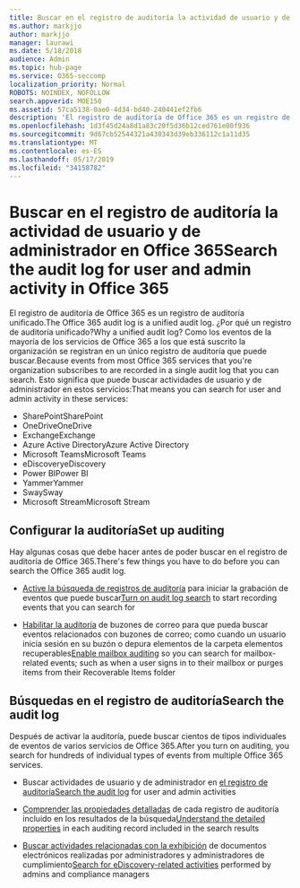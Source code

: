 ```yaml
---
title: Buscar en el registro de auditoría la actividad de usuario y de administrador en Office 365
ms.author: markjjo
author: markjjo
manager: laurawi
ms.date: 5/18/2018
audience: Admin
ms.topic: hub-page
ms.service: O365-seccomp
localization_priority: Normal
ROBOTS: NOINDEX, NOFOLLOW
search.appverid: MOE150
ms.assetid: 57ca5138-0ae0-4d34-bd40-240441ef2fb6
description: 'El registro de auditoría de Office 365 es un registro de auditoría unificado. ¿Por qué un registro de auditoría unificado? Como los eventos de la mayoría de los servicios de Office 365 a los que está suscrito la organización se registran en un único registro de auditoría que puede buscar. Esto significa que puede buscar actividades de usuario y de administrador en estos servicios:'
ms.openlocfilehash: 1d3f45d24a8d1a83c20f5d36b12ced761e00f936
ms.sourcegitcommit: 9d67cb52544321a430343d39eb336112c1a11d35
ms.translationtype: MT
ms.contentlocale: es-ES
ms.lasthandoff: 05/17/2019
ms.locfileid: "34158782"
---
```

# <a name="search-the-audit-log-for-user-and-admin-activity-in-office-365"></a><span data-ttu-id="4383e-106">Buscar en el registro de auditoría la actividad de usuario y de administrador en Office 365</span><span class="sxs-lookup"><span data-stu-id="4383e-106">Search the audit log for user and admin activity in Office 365</span></span>

<span data-ttu-id="4383e-107">El registro de auditoría de Office 365 es un registro de auditoría unificado.</span><span class="sxs-lookup"><span data-stu-id="4383e-107">The Office 365 audit log is a unified audit log.</span></span> <span data-ttu-id="4383e-108">¿Por qué un registro de auditoría unificado?</span><span class="sxs-lookup"><span data-stu-id="4383e-108">Why a unified audit log?</span></span> <span data-ttu-id="4383e-109">Como los eventos de la mayoría de los servicios de Office 365 a los que está suscrito la organización se registran en un único registro de auditoría que puede buscar.</span><span class="sxs-lookup"><span data-stu-id="4383e-109">Because events from most Office 365 services that you're organization subscribes to are recorded in a single audit log that you can search.</span></span> <span data-ttu-id="4383e-110">Esto significa que puede buscar actividades de usuario y de administrador en estos servicios:</span><span class="sxs-lookup"><span data-stu-id="4383e-110">That means you can search for user and admin activity in these services:</span></span> 
  
- <span data-ttu-id="4383e-111">SharePoint</span><span class="sxs-lookup"><span data-stu-id="4383e-111">SharePoint</span></span>
- <span data-ttu-id="4383e-112">OneDrive</span><span class="sxs-lookup"><span data-stu-id="4383e-112">OneDrive</span></span>
- <span data-ttu-id="4383e-113">Exchange</span><span class="sxs-lookup"><span data-stu-id="4383e-113">Exchange</span></span>
- <span data-ttu-id="4383e-114">Azure Active Directory</span><span class="sxs-lookup"><span data-stu-id="4383e-114">Azure Active Directory</span></span>
- <span data-ttu-id="4383e-115">Microsoft Teams</span><span class="sxs-lookup"><span data-stu-id="4383e-115">Microsoft Teams</span></span>
- <span data-ttu-id="4383e-116">eDiscovery</span><span class="sxs-lookup"><span data-stu-id="4383e-116">eDiscovery</span></span>
- <span data-ttu-id="4383e-117">Power BI</span><span class="sxs-lookup"><span data-stu-id="4383e-117">Power BI</span></span>
- <span data-ttu-id="4383e-118">Yammer</span><span class="sxs-lookup"><span data-stu-id="4383e-118">Yammer</span></span>
- <span data-ttu-id="4383e-119">Sway</span><span class="sxs-lookup"><span data-stu-id="4383e-119">Sway</span></span>
- <span data-ttu-id="4383e-120">Microsoft Stream</span><span class="sxs-lookup"><span data-stu-id="4383e-120">Microsoft Stream</span></span>
   
 ## <a name="set-up-auditing"></a><span data-ttu-id="4383e-121">Configurar la auditoría</span><span class="sxs-lookup"><span data-stu-id="4383e-121">Set up auditing</span></span>
  
<span data-ttu-id="4383e-122">Hay algunas cosas que debe hacer antes de poder buscar en el registro de auditoría de Office 365.</span><span class="sxs-lookup"><span data-stu-id="4383e-122">There's few things you have to do before you can search the Office 365 audit log.</span></span>
  
- <span data-ttu-id="4383e-123">[Active la búsqueda de registros de auditoría](turn-audit-log-search-on-or-off.md) para iniciar la grabación de eventos que puede buscar</span><span class="sxs-lookup"><span data-stu-id="4383e-123">[Turn on audit log search](turn-audit-log-search-on-or-off.md) to start recording events that you can search for</span></span> 
    
- <span data-ttu-id="4383e-124">[Habilitar la auditoría](enable-mailbox-auditing.md) de buzones de correo para que pueda buscar eventos relacionados con buzones de correo; como cuando un usuario inicia sesión en su buzón o depura elementos de la carpeta elementos recuperables</span><span class="sxs-lookup"><span data-stu-id="4383e-124">[Enable mailbox auditing](enable-mailbox-auditing.md) so you can search for mailbox-related events; such as when a user signs in to their mailbox or purges items from their Recoverable Items folder</span></span> 
    
 ## <a name="search-the-audit-log"></a><span data-ttu-id="4383e-125">Búsquedas en el registro de auditoría</span><span class="sxs-lookup"><span data-stu-id="4383e-125">Search the audit log</span></span>
  
<span data-ttu-id="4383e-126">Después de activar la auditoría, puede buscar cientos de tipos individuales de eventos de varios servicios de Office 365.</span><span class="sxs-lookup"><span data-stu-id="4383e-126">After you turn on auditing, you search for hundreds of individual types of events from multiple Office 365 services.</span></span>
  
- <span data-ttu-id="4383e-127">Buscar actividades de usuario y de administrador en [el registro de auditoría](search-the-audit-log-in-security-and-compliance.md)</span><span class="sxs-lookup"><span data-stu-id="4383e-127">[Search the audit log](search-the-audit-log-in-security-and-compliance.md) for user and admin activities</span></span> 
    
- <span data-ttu-id="4383e-128">[Comprender las propiedades detalladas](detailed-properties-in-the-office-365-audit-log.md) de cada registro de auditoría incluido en los resultados de la búsqueda</span><span class="sxs-lookup"><span data-stu-id="4383e-128">[Understand the detailed properties](detailed-properties-in-the-office-365-audit-log.md) in each auditing record included in the search results</span></span> 
    
- <span data-ttu-id="4383e-129">[Buscar actividades relacionadas con la exhibición](search-for-ediscovery-activities-in-the-audit-log.md) de documentos electrónicos realizadas por administradores y administradores de cumplimiento</span><span class="sxs-lookup"><span data-stu-id="4383e-129">[Search for eDiscovery-related activities](search-for-ediscovery-activities-in-the-audit-log.md) performed by admins and compliance managers</span></span> 
